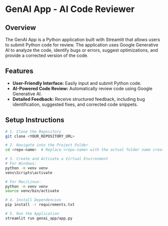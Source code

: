 # GenAI App - AI Code Reviewer

## Overview

The GenAI App is a Python application built with Streamlit that allows users to submit Python code for review. The application uses Google Generative AI to analyze the code, identify bugs or errors, suggest optimizations, and provide a corrected version of the code.

## Features

- **User-Friendly Interface:** Easily input and submit Python code.
- **AI-Powered Code Review:** Automatically review code using Google Generative AI.
- **Detailed Feedback:** Receive structured feedback, including bug identification, suggested fixes, and corrected code snippets.

## Setup Instructions

```bash
# 1. Clone the Repository
git clone <YOUR_REPOSITORY_URL>

# 2. Navigate into the Project Folder
cd <repo-name>  # Replace <repo-name> with the actual folder name created after cloning

# 3. Create and Activate a Virtual Environment
# For Windows:
python -m venv venv
venv\Scripts\activate

# For Mac/Linux:
python -m venv venv
source venv/bin/activate

# 4. Install Dependencies
pip install -r requirements.txt

# 5. Run the Application
streamlit run genai_app/app.py
